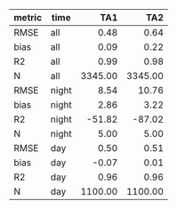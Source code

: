 |metric|time |  TA1  |  TA2  |
|------|-----|------:|------:|
|RMSE  |all  |   0.48|   0.64|
|bias  |all  |   0.09|   0.22|
|R2    |all  |   0.99|   0.98|
|N     |all  |3345.00|3345.00|
|RMSE  |night|   8.54|  10.76|
|bias  |night|   2.86|   3.22|
|R2    |night| -51.82| -87.02|
|N     |night|   5.00|   5.00|
|RMSE  |day  |   0.50|   0.51|
|bias  |day  |  -0.07|   0.01|
|R2    |day  |   0.96|   0.96|
|N     |day  |1100.00|1100.00|
